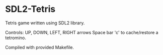 # SDL2-Tetris
Tetris game written using SDL2 library.

Controls: 
  UP, DOWN, LEFT, RIGHT arrows 
  Space bar
  'c' to cache/restore a tetromino. 

Compiled with provided Makefile.
